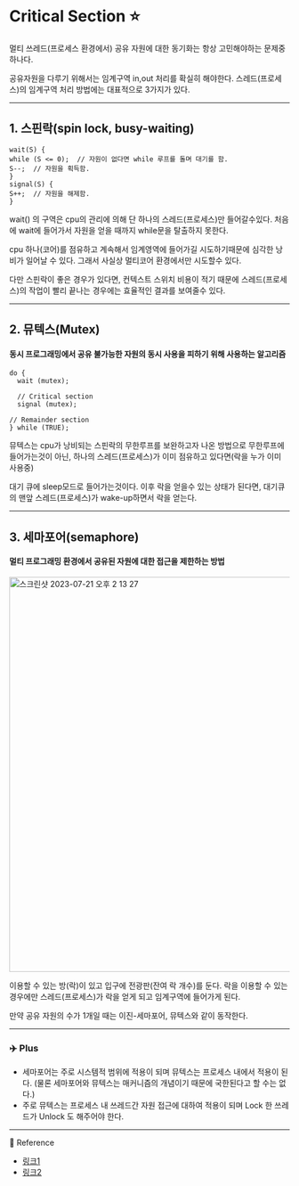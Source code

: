 # Critical Section ⭐

멀티 쓰레드(프로세스 환경에서) 공유 자원에 대한 동기화는 항상 고민해야하는 문제중 하나다.

공유자원을 다루기 위해서는 임계구역 in,out 처리를 확실히 해야한다. 스레드(프로세스)의 임계구역 처리 방법에는 대표적으로 3가지가 있다. 

---

## 1. 스핀락(spin lock, busy-waiting)

    wait(S) {
    while (S <= 0);  // 자원이 없다면 while 루프를 돌며 대기를 함.
    S--;  // 자원을 획득함.
    }
    signal(S) {
    S++;  // 자원을 해제함.
    }
    
wait() 의 구역은 cpu의 관리에 의해 단 하나의 스레드(프로세스)만 들어갈수있다. 처음에 wait에 들어가서 자원을 얻을 때까지 while문을 탈출하지 못한다.

cpu 하나(코어)를 점유하고 계속해서 임계영역에 들어가길 시도하기때문에 심각한 낭비가 일어날 수 있다. 그래서 사실상 멀티코어 환경에서만 시도할수 있다.

다만 스핀락이 좋은 경우가 있다면, 컨텍스트 스위치 비용이 적기 때문에 스레드(프로세스)의 작업이 빨리 끝나는 경우에는 효율적인 결과를 보여줄수 있다.

---

## 2. 뮤텍스(Mutex)

#### 동시 프로그래밍에서 공유 불가능한 자원의 동시 사용을 피하기 위해 사용하는 알고리즘


    do {
      wait (mutex);

      // Critical section
      signal (mutex);

    // Remainder section
    } while (TRUE);


뮤텍스는 cpu가 낭비되는 스핀락의 무한루프를 보완하고자 나온 방법으로 무한루프에 들어가는것이 아닌, 하나의 스레드(프로세스)가 이미 점유하고 있다면(락을 누가 이미 사용중) 

대기 큐에 sleep모드로 들어가는것이다. 이후 락을 얻을수 있는 상태가 된다면, 대기큐의 맨앞 스레드(프로세스)가 wake-up하면서 락을 얻는다.

---

## 3. 세마포어(semaphore)

#### 멀티 프로그래밍 환경에서 공유된 자원에 대한 접근을 제한하는 방법 

<img width="709" alt="스크린샷 2023-07-21 오후 2 13 27" src="https://github.com/YongNyeo/TIL/assets/109174778/ac661cf3-9542-4e3a-b7ba-5f55a8a8ecda">

이용할 수 있는 방(락)이 있고 입구에 전광판(잔여 락 개수)를 둔다. 락을 이용할 수 있는 경우에만 스레드(프로세스)가 락을 얻게 되고 임계구역에 들어가게 된다.

만약 공유 자원의 수가 1개일 때는 이진-세마포어, 뮤텍스와 같이 동작한다. 

---

### ✈️ Plus
- 세마포어는 주로 시스템적 범위에 적용이 되며 뮤텍스는 프로세스 내에서 적용이 된다. (물론 세마포어와 뮤텍스는 매커니즘의 개념이기 때문에 국한된다고 할 수는 없다.)
- 주로 뮤텍스는 프로세스 내 쓰레드간 자원 접근에 대하여 적용이 되며 Lock 한 쓰레드가 Unlock 도 해주어야 한다.

------

📘 Reference
- [링크1](https://medium.com/@kwoncharles/%EB%AE%A4%ED%85%8D%EC%8A%A4-mutex-%EC%99%80-%EC%84%B8%EB%A7%88%ED%8F%AC%EC%96%B4-semaphore-%EC%9D%98-%EC%B0%A8%EC%9D%B4-de6078d3c453)
- [링크2](https://chelseashin.tistory.com/40)

